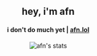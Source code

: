 <h2 align="center">hey, i'm afn</h2>
<h4 align="center">i don't do much yet | <a href="https://afn.lol" target="_blank">afn.lol</a></h4>
<p align="center">
 <picture align="center">
  <source media="(prefers-color-scheme: dark)" srcset="https://github-readme-stats.vercel.app/api?username=xafn&show_icons=true&bg_color=ffffff00&text_color=cdd6f4&icon_color=95b7e6&title_color=95b7e6&border_color=bac2de32&border_radius=6">
  <img alt="afn's stats" src="https://github-readme-stats.vercel.app/api?username=xafn&show_icons=true&bg_color=ffffff00&text_color=302d41&icon_color=a6da95&title_color=8aadf4&border_color=bac2de77&border_radius=6">
</picture>
</p>


<h3 align="center"></h3>
